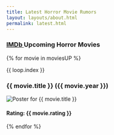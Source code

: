 ```yaml
---
title: Latest Horror Movie Rumors 
layout: layouts/about.html
permalink: latest.html
---
```

<script>
  const moviesData = {{ moviesUP | json }};
  console.log(moviesData);
</script>

<h3><a href="https://www.imdb.com/list/ls056154538/">IMDb </a>Upcoming Horror Movies</h3>

{% for movie in moviesUP %}
  <div class="containerL">
    <span>{{ loop.index }}</span> 
    <h3>{{ movie.title }} ({{ movie.year }})</h3>
    <img src="{{ movie.img_url }}" alt="Poster for {{ movie.title }}">
    <h4>Rating: {{ movie.rating }}</h4>
  </div>
{% endfor %}


